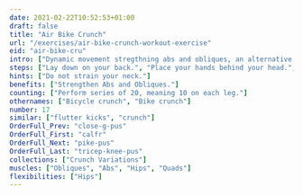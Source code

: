 ```yaml
---
date: 2021-02-22T10:52:53+01:00
draft: false
title: "Air Bike Crunch"
url: "/exercises/air-bike-crunch-workout-exercise"
eid: "air-bike-cru"
intro: ["Dynamic movement stregthning abs and obliques, an alternative to the crunch."]
steps: ["Lay down on your back.", "Place your hands behind your head.", "Raise your shoulders off the ground in a crunch position.", "Raise your legs, bending the knees in 90 degres. This is the starting position.", "Extend one leg, while bringing the other knee to the oposite elbow.", "This is one repetition.", "Now switch, extending and bending alternate legs, bringing the oposite elbow to touch the knee."]
hints: ["Do not strain your neck."]
benefits: ["Strengthen Abs and Obliques."]
counting: ["Perform series of 20, meaning 10 on each leg."]
othernames: ["Bicycle crunch", "Bike crunch"]
number: 17
similar: ["flutter kicks", "crunch"]
OrderFull_Prev: "close-g-pus"
OrderFull_First: "calfr"
OrderFull_Next: "pike-pus"
OrderFull_Last: "tricep-knee-pus"
collections: ["Crunch Variations"]
muscles: ["Obliques", "Abs", "Hips", "Quads"]
flexibilities: ["Hips"]
---
```

